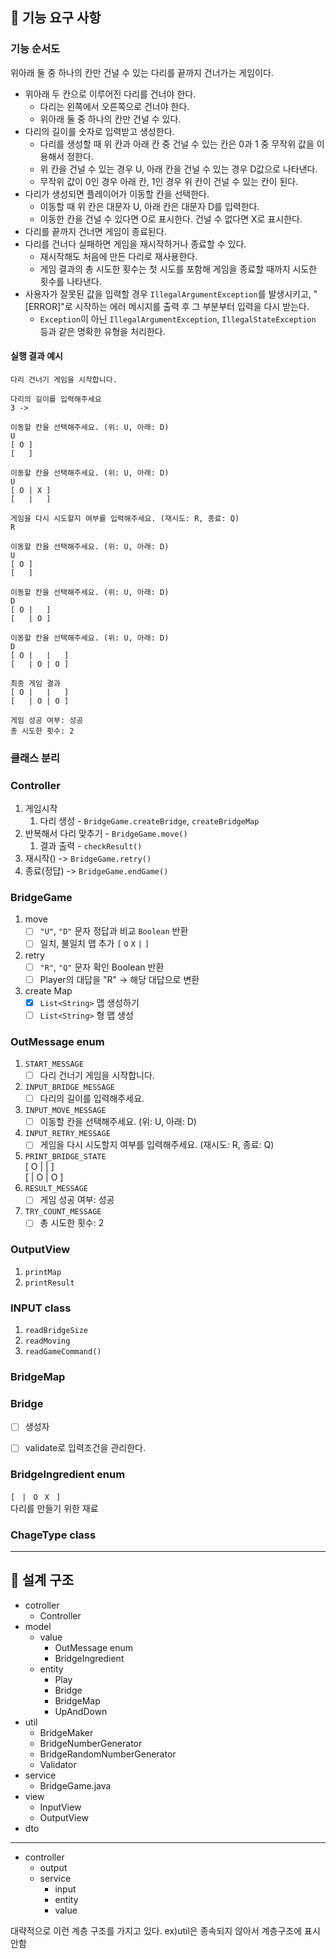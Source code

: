 ## 🚀 기능 요구 사항

### 기능 순서도

위아래 둘 중 하나의 칸만 건널 수 있는 다리를 끝까지 건너가는 게임이다.
- 위아래 두 칸으로 이루어진 다리를 건너야 한다.
    - 다리는 왼쪽에서 오른쪽으로 건너야 한다.
    - 위아래 둘 중 하나의 칸만 건널 수 있다.
- 다리의 길이를 숫자로 입력받고 생성한다.
    - 다리를 생성할 때 위 칸과 아래 칸 중 건널 수 있는 칸은 0과 1 중 무작위 값을 이용해서 정한다.
    - 위 칸을 건널 수 있는 경우 U, 아래 칸을 건널 수 있는 경우 D값으로 나타낸다.
    - 무작위 값이 0인 경우 아래 칸, 1인 경우 위 칸이 건널 수 있는 칸이 된다.
- 다리가 생성되면 플레이어가 이동할 칸을 선택한다.
    - 이동할 때 위 칸은 대문자 U, 아래 칸은 대문자 D를 입력한다.
    - 이동한 칸을 건널 수 있다면 O로 표시한다. 건널 수 없다면 X로 표시한다.
- 다리를 끝까지 건너면 게임이 종료된다.
- 다리를 건너다 실패하면 게임을 재시작하거나 종료할 수 있다.
    - 재시작해도 처음에 만든 다리로 재사용한다.
    - 게임 결과의 총 시도한 횟수는 첫 시도를 포함해 게임을 종료할 때까지 시도한 횟수를 나타낸다.
- 사용자가 잘못된 값을 입력할 경우 `IllegalArgumentException`를 발생시키고, "[ERROR]"로 시작하는 에러 메시지를 출력 후 그 부분부터 입력을 다시 받는다.
    - `Exception`이 아닌 `IllegalArgumentException`, `IllegalStateException` 등과 같은 명확한 유형을 처리한다.

#### 실행 결과 예시
```
다리 건너기 게임을 시작합니다.

다리의 길이를 입력해주세요
3 -> 

이동할 칸을 선택해주세요. (위: U, 아래: D)
U
[ O ]   
[   ]

이동할 칸을 선택해주세요. (위: U, 아래: D)
U
[ O | X ]
[   |   ]

게임을 다시 시도할지 여부를 입력해주세요. (재시도: R, 종료: Q)
R 

이동할 칸을 선택해주세요. (위: U, 아래: D)
U
[ O ]
[   ]

이동할 칸을 선택해주세요. (위: U, 아래: D)
D
[ O |   ]
[   | O ]

이동할 칸을 선택해주세요. (위: U, 아래: D)
D
[ O |   |   ]
[   | O | O ]

최종 게임 결과
[ O |   |   ]
[   | O | O ]

게임 성공 여부: 성공
총 시도한 횟수: 2
```

### 클래스 분리

### Controller
1. 게임시작 
   1. 다리 생성 - `BridgeGame.createBridge`, `createBridgeMap`
3. 반복해서 다리 맞추기 - `BridgeGame.move()`
   1. 결과 출력 - `checkResult()`
5. 재시작() ->  `BridgeGame.retry()`
6. 종료(정답) -> `BridgeGame.endGame()` 

### BridgeGame
1. move
    - [ ] `"U"`, `"D"` 문자 정답과 비교 `Boolean` 반환
    - [ ] 일치, 불일치 맵 추가 `[` `O` `X` `|` `]`

2. retry
   - [ ] `"R"`, `"Q"` 문자 확인 Boolean 반환
   - [ ] Player의 대답을 "R" -> 해당 대답으로 변환
3. create Map
    - [x] `List<String>` 맵 생성하기
    - [ ] `List<String>` 형 맵 생성
### OutMessage enum
1. `START_MESSAGE`
   - [ ] 다리 건너기 게임을 시작합니다.
2. `INPUT_BRIDGE_MESSAGE`
   - [ ] 다리의 길이를 입력해주세요.
3. `INPUT_MOVE_MESSAGE`
   - [ ] 이동할 칸을 선택해주세요. (위: U, 아래: D)
4. `INPUT_RETRY_MESSAGE`
   - [ ] 게임을 다시 시도할지 여부를 입력해주세요. (재시도: R, 종료: Q)
5. `PRINT_BRIDGE_STATE`<br>
   [ O |   |   ]<br>
   [   | O | O ]
6. `RESULT_MESSAGE`
   - [ ] 게임 성공 여부: 성공
7. `TRY_COUNT_MESSAGE`
   - [ ] 총 시도한 횟수: 2

### OutputView
1. `printMap`
2. `printResult`

### INPUT class
1. `readBridgeSize`
2. `readMoving`
3. `readGameCommand()`

### BridgeMap


### Bridge

- [ ] 생성자
- [ ] validate로 입력조건을 관리한다.


### BridgeIngredient enum

`[ `
`| `
`O `
`X `
`]`
<br>
다리를 만들기 위한 재료

### ChageType class

---

## 📄 설계 구조

- cotroller
  - Controller
- model
  - value
    - OutMessage enum
    - BridgeIngredient
  - entity
    - Play
    - Bridge
    - BridgeMap
    - UpAndDown
- util
  - BridgeMaker
  - BridgeNumberGenerator
  - BridgeRandomNumberGenerator
  - Validator
- service
  - BridgeGame.java
- view
  - InputView
  - OutputView
- dto
<hr>

- controller
  - output
  - service
    - input
    - entity
    - value
    
대략적으로 이런 계층 구조를 가지고 있다. ex)util은 종속되지 않아서 계층구조에 표시 안함
